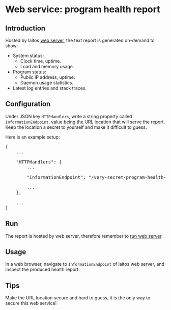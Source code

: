 # Web service: program health report

## Introduction
Hosted by laitos [web server](https://github.com/HouzuoGuo/laitos/wiki/%5BDaemon%5D-web-server), the text report is generated
on-demand to show:
- System status:
  * Clock time, uptime.
  * Load and memory usage.
- Program status:
  * Public IP address, uptime.
  * Daemon usage statistics.
- Latest log entries and stack traces.

## Configuration
Under JSON key `HTTPHandlers`, write a string property called `InformationEndpoint`, value being the URL location that
will serve the report. Keep the location a secret to yourself and make it difficult to guess.

Here is an example setup:
<pre>
{
    ...

    "HTTPHandlers": {
        ...

        "InformationEndpoint": "/very-secret-program-health-report",

        ...
    },

    ...
}
</pre>

## Run
The report is hosted by web server, therefore remember to [run web server](https://github.com/HouzuoGuo/laitos/wiki/%5BDaemon%5D-web-server#run).

## Usage
In a web browser, navigate to `InformationEndpoint` of laitos web server, and inspect the produced health report.

## Tips
Make the URL location secure and hard to guess, it is the only way to secure this web service!
